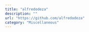 ```yaml
---
title: "alfredodeza"
description: ""
url: "https://github.com/alfredodeza"
category: "Miscellaneous"
---
```

